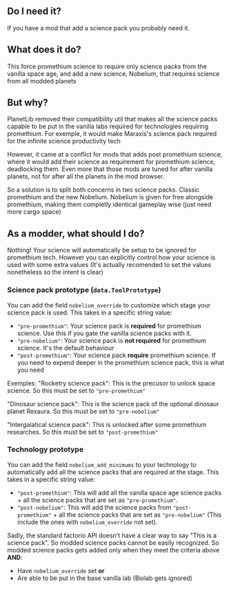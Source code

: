 ## Do I need it?
If you have a mod that add a science pack you probably need it.

## What does it do?
This force promethium science to require only science packs from the vanilla space age, and add a new science, Nobelium, that requires science from all modded planets

## But why?
PlanetLib removed their compatibility util that makes all the science packs capable to be put in the vanilla labs required for technologies requiring promethium.
For exemple, it would make Maraxis's science pack required for the infinite science productivity tech

However, it came at a conflict for mods that adds post promethium science, where it would add their science as requirement for promethium science, deadlocking them. Even more that those mods are tuned for after vanilla planets, not for after all the planets in the mod browser.

So a solution is to split both concerns in two science packs. Classic promethium and the new Nobelium. Nobelium is given for free alongside promethium, making them completly identical gameplay wise (just need more cargo space)

## As a modder, what should I do?

Nothing! Your science will automatically be setup to be ignored for promethium tech. However you can explicitly control how your science is used with some extra values (It's actually recomended to set the values nonetheless so the intent is clear)

### Science pack prototype (`data.ToolPrototype`)

You can add the field `nobelium_override` to customize which stage your science pack is used. This takes in a specific string value:
- `"pre-promethium"`: Your science pack is **required** for promethium science. Use this if you gate the vanilla science packs with it.
- `"pre-nobelium"`: Your science pack is **not required** for promethium science. It's the default behaviour
- `"post-promethium"`: Your science pack **require** promethium science. If you need to expend deeper in the promethium science pack, this is what you need

Exemples:
"Rocketry science pack": This is the precusor to unlock space science. So this must be set to `"pre-promethium"`

"Dinosaur science pack": This is the science pack of the optional dinosaur planet Rexaura. So this must be set to `"pre-nobelium"`

"Intergalatical science pack": This is unlocked after some promethium researches. So this must be set to `"post-promethium"`

### Technology prototype

You can add the field `nobelium_add_minimums` to your technology to automatically add all the science packs that are required at the stage. This takes in a specific string value:
- `"post-promethium"`: This will add all the vanilla space age science packs + all the science packs that are set as `"pre-promethium"`.
- `"post-nobelium"`: This will add the science packs from `"post-promethium"` + all the science packs that are set as `"pre-nobelium"` (This include the ones with `nobelium_override` not set).


Sadly, the standard factorio API doesn't have a clear way to say "This is a science pack". So modded science packs cannot be easily recognized. So modded science packs gets added only when they meet the criteria above **AND**:
- Have `nobelium_override` set
**or**
- Are able to be put in the base vanilla lab (Biolab gets ignored)